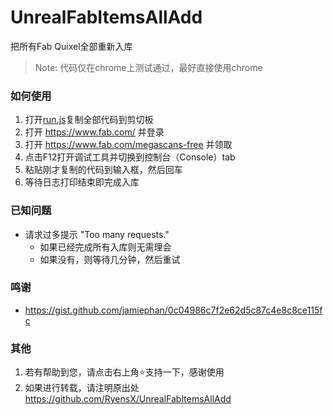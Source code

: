 # UnrealFabItemsAllAdd
把所有Fab Quixel全部重新入库

>Note: 代码仅在chrome上测试通过，最好直接使用chrome

### 如何使用
1. 打开[run.js](/run.js)复制全部代码到剪切板
2. 打开 https://www.fab.com/ 并登录
3. 打开 https://www.fab.com/megascans-free 并领取
4. 点击F12打开调试工具并切换到控制台（Console）tab
5. 粘贴刚才复制的代码到输入框，然后回车
6. 等待日志打印结束即完成入库

### 已知问题
- 请求过多提示 "Too many requests."
    - 如果已经完成所有入库则无需理会
    - 如果没有，则等待几分钟，然后重试

### 鸣谢
- https://gist.github.com/jamiephan/0c04986c7f2e62d5c87c4e8c8ce115fc

### 其他
1. 若有帮助到您，请点击右上角⭐支持一下，感谢使用
1. 如果进行转载，请注明原出处 https://github.com/RyensX/UnrealFabItemsAllAdd
